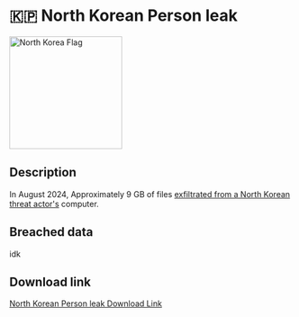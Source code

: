 # 🇰🇵 North Korean Person leak

<img src="https://external-content.duckduckgo.com/iu/?u=https%3A%2F%2Fpng.pngtree.com%2Fpng-clipart%2F20221231%2Fourmid%2Fpngtree-north-korea-flag-fluttering-with-cloth-texture-png-image_6546218.png&f=1&nofb=1&ipt=c01a0fea6d7136f8319db15758f517970f3b95803467f8c820cc0ff85201b939" alt="North Korea Flag" width="200" height="200">

## Description

In August 2024, Approximately 9 GB of files <a href="https://techcrunch.com/2025/08/12/hackers-breach-and-expose-a-major-north-korean-spying-operation/">exfiltrated from a North Korean threat actor's</a> computer.

## Breached data

idk

## Download link

[North Korean Person leak Download Link](https://bin.0xfc.de/?d33afcd9a9ae86ce#6EL5CGmcW8AC52d3B8SsK2K6aAcyzSqnFynxwc8FgREJ)
